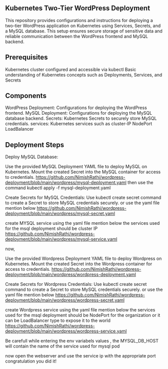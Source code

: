 ## Kubernetes Two-Tier WordPress Deployment
This repository provides configurations and instructions for deploying a two-tier WordPress application on Kubernetes using Services, Secrets, and a MySQL database. This setup ensures secure storage of sensitive data and reliable communication between the WordPress frontend and MySQL backend.

## Prerequisites
Kubernetes cluster configured and accessible via kubectl
Basic understanding of Kubernetes concepts such as Deployments, Services, and Secrets

## Components
WordPress Deployment: Configurations for deploying the WordPress frontend.
MySQL Deployment: Configurations for deploying the MySQL database backend.
Secrets: Kubernetes Secrets to securely store MySQL credentials.
services: Kubernetes services such as cluster-IP NodePort LoadBalancer

## Deployment Steps
Deploy MySQL Database:

Use the provided MySQL Deployment YAML file to deploy MySQL on Kubernetes.
Mount the created Secret into the MySQL container for access to credentials.
https://github.com/NimishRathi/wordpress-deployment/blob/main/wordpress/mysql-deployment.yaml
then use the command 
kubectl apply -f mysql-deployment.yaml

Create Secrets for MySQL Credentials:
Use kubectl create secret command to create a Secret to store MySQL credentials securely. or use the yaml file mention below
https://github.com/NimishRathi/wordpress-deployment/blob/main/wordpress/mysql-secret.yaml

create MYSQL service using the yaml file mention below the services used for the msql deployment should be cluster IP
https://github.com/NimishRathi/wordpress-deployment/blob/main/wordpress/mysql-service.yaml

now,

Use the provided Wordpress Deployment YAML file to deploy Wordpress on Kubernetes.
Mount the created Secret into the Wordpress container for access to credentials.
https://github.com/NimishRathi/wordpress-deployment/blob/main/wordpress/wordpress-deployment.yaml

Create Secrets for Wordpress Credentials:
Use kubectl create secret command to create a Secret to store MySQL credentials securely. or use the yaml file mention below
https://github.com/NimishRathi/wordpress-deployment/blob/main/wordpress/wordpress-secret.yaml

create Wordpress service using the yaml file mention below the services used for the msql deployment should be NodePort for the organization or it can be LoadBalancer type to expose it to the world
https://github.com/NimishRathi/wordpress-deployment/blob/main/wordpress/wordpress-service.yaml

Be carefull while entering the env variabels  values , the MYSQL_DB_HOST will contain the name of the service used for mysql pod

now open the webserver and use the service ip with the appropriate port
congratulation you did it!








